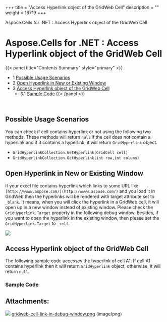 +++
title = "Access Hyperlink object of the GridWeb Cell" 
description = "" 
weight = 16719 
+++

Aspose.Cells for .NET : Access Hyperlink object of the GridWeb Cell  

# Aspose.Cells for .NET : Access Hyperlink object of the GridWeb Cell


{{< panel title="Contents Summary" style="primary" >}}
*   1 [Possible Usage Scenarios](#AccessHyperlinkobjectoftheGridWebCell-PossibleUsageScenarios)
*   2 [Open Hyperlink in New or Existing Window](#AccessHyperlinkobjectoftheGridWebCell-OpenHyperlinkinNeworExistingWindow)
*   3 [Access Hyperlink object of the GridWeb Cell](#AccessHyperlinkobjectoftheGridWebCell-AccessHyperlinkobjectoftheGridWebCell)
    *   3.1 [Sample Code](#AccessHyperlinkobjectoftheGridWebCell-SampleCode)
{{< /panel >}}
 

 

## Possible Usage Scenarios

You can check if cell contains hyperlink or not using the following two methods. These methods will return `null` if the cell does not contain a hyperlink and if it contains a hyperlink, it will return `GridHyperlink` object.

*   `GridHyperlinkCollection.GetHyperlink(GridCell cell)`
*   `GridHyperlinkCollection.GetHyperlink(int row,int column)`

## Open Hyperlink in New or Existing Window

If your excel file contains hyperlink which links to some URL like `[http://wwww.aspose.com/](http://wwww.aspose.com/)` and you load it in GridWeb then the hyperlinks will be rendered with target attribute set to `_blank`. It means, when you will click the hyperlink in a GridWeb cell, it will open up in a new window instead of existing window. Please check the `GridHyperlink.Target` property in the following debug window. Besides, if you want to open the hyperlink in the existing window, then please set the `GridHyperlink.Target` to `_self`.

![](https://docs2.aspose.com/cells/net/attachments/5013575/5115150.png)

## Access Hyperlink object of the GridWeb Cell

The following sample code accesses the hyperlink of cell A1. If cell A1 contains hyperlink then it will return `GridHyperlink` object, otherwise, it will return `null`.

### Sample Code

## Attachments:

![](https://docs2.aspose.com/cells/net/images/icons/bullet_blue.gif) [gridweb-cell-link-in-debug-window.png](https://docs2.aspose.com/cells/net/attachments/5013575/5115150.png) (image/png)  

